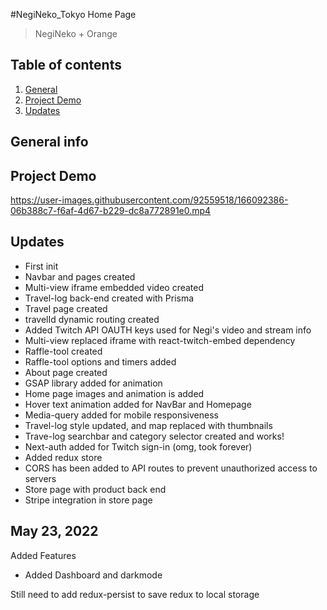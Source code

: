 #NegiNeko_Tokyo Home Page

> NegiNeko + Orange

## Table of contents

1. [General](#general)
2. [Project Demo](#project)
3. [Updates](#updates)

<a name="general"></a>

## General info

<a name="project"></a>

## Project Demo

<a name="updates"></a>

https://user-images.githubusercontent.com/92559518/166092386-06b388c7-f6af-4d67-b229-dc8a772891e0.mp4

## Updates

- First init
- Navbar and pages created
- Multi-view iframe embedded video created
- Travel-log back-end created with Prisma
- Travel page created
- travelId dynamic routing created
- Added Twitch API OAUTH keys used for Negi's video and stream info
- Multi-view replaced iframe with react-twitch-embed dependency
- Raffle-tool created
- Raffle-tool options and timers added
- About page created
- GSAP library added for animation
- Home page images and animation is added
- Hover text animation added for NavBar and Homepage
- Media-query added for mobile responsiveness
- Travel-log style updated, and map replaced with thumbnails
- Trave-log searchbar and category selector created and works!
- Next-auth added for Twitch sign-in (omg, took forever)
- Added redux store
- CORS has been added to API routes to prevent unauthorized access to servers
- Store page with product back end
- Stripe integration in store page

## May 23, 2022

Added Features

- Added Dashboard and darkmode

Still need to add redux-persist to save redux to local storage
